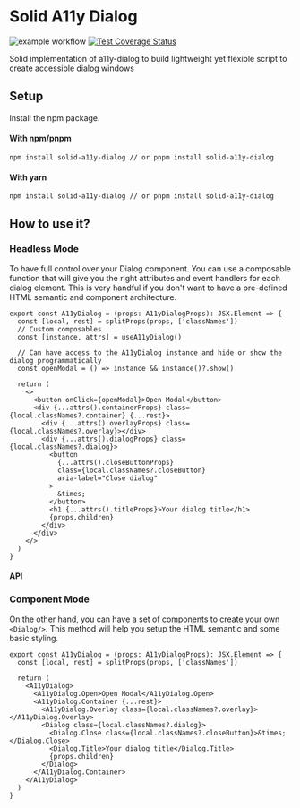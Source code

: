 # Solid A11y Dialog

![example workflow](https://github.com/Matth10/solid-a11y-dialog/actions/workflows/main.yml/badge.svg)
[![Test Coverage Status](https://coveralls.io/repos/github/Matth10/solid-a11y-dialog/badge.svg?branch=master)](https://coveralls.io/github/Matth10/solid-a11y-dialog?branch=master)

Solid implementation of a11y-dialog to build lightweight yet flexible script to create accessible dialog windows

## Setup

Install the npm package.

#### With npm/pnpm

`npm install solid-a11y-dialog // or pnpm install solid-a11y-dialog`

#### With yarn

`npm install solid-a11y-dialog // or pnpm install solid-a11y-dialog`

## How to use it?

### Headless Mode

To have full control over your Dialog component. You can use a composable function that will give you the right attributes and event handlers for each dialog element.
This is very handful if you don't want to have a pre-defined HTML semantic and component architecture.

```tsx
export const A11yDialog = (props: A11yDialogProps): JSX.Element => {
  const [local, rest] = splitProps(props, ['classNames'])
  // Custom composables
  const [instance, attrs] = useA11yDialog()

  // Can have access to the A11yDialog instance and hide or show the dialog programmatically
  const openModal = () => instance && instance()?.show()

  return (
    <>
      <button onClick={openModal}>Open Modal</button>
      <div {...attrs().containerProps} class={local.classNames?.container} {...rest}>
        <div {...attrs().overlayProps} class={local.classNames?.overlay}></div>
        <div {...attrs().dialogProps} class={local.classNames?.dialog}>
          <button
            {...attrs().closeButtonProps}
            class={local.classNames?.closeButton}
            aria-label="Close dialog"
          >
            &times;
          </button>
          <h1 {...attrs().titleProps}>Your dialog title</h1>
          {props.children}
        </div>
      </div>
    </>
  )
}
```

#### API

### Component Mode

On the other hand, you can have a set of components to create your own `<Dialog/>`. This method will help you setup the HTML semantic and some basic styling.

```tsx
export const A11yDialog = (props: A11yDialogProps): JSX.Element => {
  const [local, rest] = splitProps(props, ['classNames'])

  return (
    <A11yDialog>
      <A11yDialog.Open>Open Modal</A11yDialog.Open>
      <A11yDialog.Container {...rest}>
        <A11yDialog.Overlay class={local.classNames?.overlay}></A11yDialog.Overlay>
        <Dialog class={local.classNames?.dialog}>
          <Dialog.Close class={local.classNames?.closeButton}>&times;</Dialog.Close>
          <Dialog.Title>Your dialog title</Dialog.Title>
          {props.children}
        </Dialog>
      </A11yDialog.Container>
    </A11yDialog>
  )
}
```
